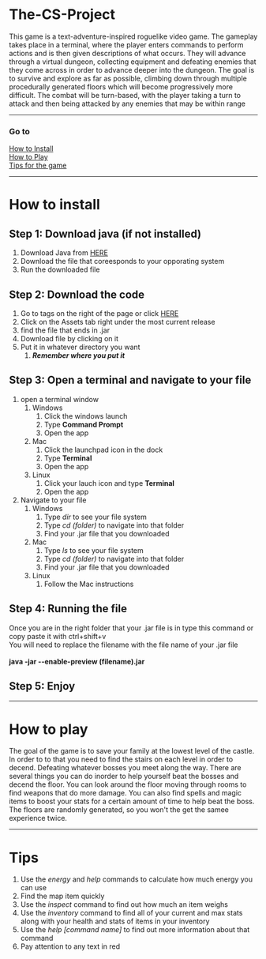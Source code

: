 # The-CS-Project
This game is a text-adventure-inspired roguelike video game. The gameplay takes place in a terminal, where the player enters commands to perform actions and is then given descriptions of what occurs. They will advance through a virtual dungeon, collecting equipment and defeating enemies that they come across in order to advance deeper into the dungeon. The goal is to survive and explore as far as possible, climbing down through multiple procedurally generated floors which will become progressively more difficult. The combat will be turn-based, with the player taking a turn to attack and then being attacked by any enemies that may be within range

- - - -

### Go to
[How to Install](#install)<br />
[How to Play](#play)<br />
[Tips for the game](#tips)

- - - -

# How to install<a name="install"></a>

## Step 1: Download java (if not installed)
1. Download Java from [HERE](https://www.oracle.com/java/technologies/downloads/ "Here")
2. Download the file that coreesponds to your opporating system
3. Run the downloaded file


## Step 2: Download the code
1. Go to tags on the right of the page or click [HERE](https://github.com/The-Watcher-213/TheCSProject/releases)
2. Click on the Assets tab right under the most current release
3. find the file that ends in .jar
4. Download file by clicking on it
5. Put it in whatever directory you want
    1. ***Remember where you put it***


## Step 3: Open a terminal and navigate to your file
1. open a terminal window
    1. Windows
        1. Click the windows launch
        2. Type **Command Prompt**
        3. Open the app
    2. Mac
        1. Click the launchpad icon in the dock
        2. Type **Terminal**
        3. Open the app
    4. Linux
        1. Click your lauch icon and type **Terminal**
        2. Open the app
2. Navigate to your file
    1. Windows
        1. Type *dir* to see your file system
        2. Type *cd (folder)* to navigate into that folder
        3. Find your .jar file that you downloaded
    2. Mac
        1. Type *ls* to see your file system
        2. Type *cd (folder)* to navigate into that folder
        3. Find your .jar file that you downloaded
    3. Linux
        1. Follow the Mac instructions

## Step 4: Running the file
Once you are in the right folder that your .jar file is in type this command or copy paste it with ctrl+shift+v<br />
You will need to replace the filename with the file name of your .jar file<br /><br />
**java -jar --enable-preview (filename).jar**


## Step 5: Enjoy

- - - -

# How to play<a name="play"></a>
The goal of the game is to save your family at the lowest level of the castle. In order to to that you need to find the stairs on each level in order to decend. Defeating whatever bosses you meet along the way. There are several things you can do inorder to help yourself beat the bosses and decend the floor. You can look around the floor moving through rooms to find weapons that do more damage. You can also find spells and magic items to boost your stats for a certain amount of time to help beat the boss. The floors are randomly generated, so you won't the get the samee experience twice.

- - - -

# Tips<a name="tips"></a>
1. Use the *energy* and *help* commands to calculate how much energy you can use
2. Find the map item quickly
3. Use the *inspect* command to find out how much an item weighs
4. Use the *inventory* command to find all of your current and max stats along with your health and stats of items in your inventory
5. Use the *help [command name]* to find out more information about that command
6. Pay attention to any text in red






